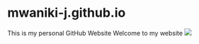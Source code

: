 # mwaniki-j.github.io
This is my personal GitHub Website
Welcome to my website
![](https://i.gifer.com/embedded/download/Kvcu.gif)